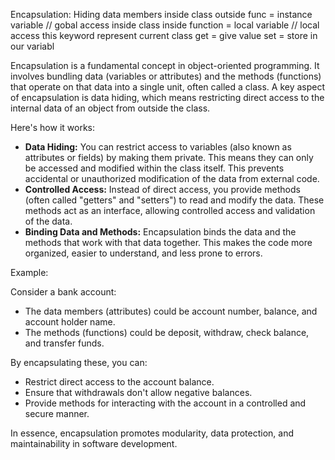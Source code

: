 Encapsulation: Hiding data members
inside class outside func = instance variable // gobal access
inside class inside function = local variable // local access
this keyword represent current class
get = give value
set = store in our variabl 


Encapsulation is a fundamental concept in object-oriented programming. It involves bundling data (variables or attributes) and the methods (functions) that operate on that data into a single unit, often called a class. A key aspect of encapsulation is data hiding, which means restricting direct access to the internal data of an object from outside the class.

Here's how it works:

*   **Data Hiding:** You can restrict access to variables (also known as attributes or fields) by making them private. This means they can only be accessed and modified within the class itself. This prevents accidental or unauthorized modification of the data from external code.
*   **Controlled Access:** Instead of direct access, you provide methods (often called "getters" and "setters") to read and modify the data. These methods act as an interface, allowing controlled access and validation of the data.
*   **Binding Data and Methods:** Encapsulation binds the data and the methods that work with that data together. This makes the code more organized, easier to understand, and less prone to errors.

Example:

Consider a bank account:

*   The data members (attributes) could be account number, balance, and account holder name.
*   The methods (functions) could be deposit, withdraw, check balance, and transfer funds.

By encapsulating these, you can:

*   Restrict direct access to the account balance.
*   Ensure that withdrawals don't allow negative balances.
*   Provide methods for interacting with the account in a controlled and secure manner.

In essence, encapsulation promotes modularity, data protection, and maintainability in software development.
